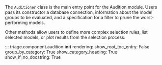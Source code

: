 The `Auditioner` class is the main entry point for the Audition module. Users pass its constructor a database connection, information about the model groups to be evaluated, and a specification for a filter to prune the worst-performing models.

Other methods allow users to define more complex selection rules, list selected models, or plot results from the selection process.

::: triage.component.audition.__init__
    rendering:
        show_root_toc_entry: False
        group_by_category: True
        show_category_heading: True
        show_if_no_docstring: True